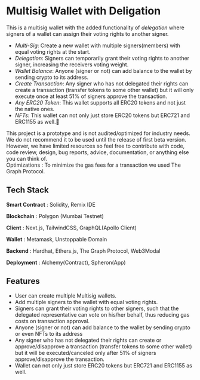 
# Multisig Wallet with Deligation

This is a multisig wallet with the added functionality of *delegation* where signers of a wallet can assign their voting rights to another signer.

- *Multi-Sig*: Create a new wallet with multiple signers(members) with equal voting rights at the start. 
- *Delegation*: Signers can temporarily grant their voting rights to another signer, increasing the receivers voting weight.
- *Wallet Balance*: Anyone (signer or not) can add balance to the wallet by sending crypto to its address.
- *Create Transaction*: Any signer who has not delegated their rights can create a transaction (transfer tokens to some other wallet) but it will only execute once at least 51% of signers approve the transaction.
- *Any ERC20 Token*: This wallet supports all ERC20 tokens and not just the native ones.
- *NFTs*: This wallet can not only just store ERC20 tokens but ERC721 and ERC1155 as well.🤩

This project is a prototype and is not audited/optimized for industry needs. We do not recommend it to be used until the release of first beta version. However, we have limited resources so feel free to contribute with code, code review, design, bug reports, advice, documentation, or anything else you can think of. \
Optimizations : To minimize the gas fees for a transaction we used The Graph Protocol.

## Tech Stack

**Smart Contract** : Solidity, Remix IDE

**Blockchain** : Polygon (Mumbai Testnet)

**Client** : Next.js, TailwindCSS,  GraphQL(Apollo Client)

**Wallet** : Metamask, Unstoppable Domain

**Backend** : Hardhat, Ethers.js, The Graph Protocol, Web3Modal

**Deployment** : Alchemy(Contract), Spheron(App)

## Features

- User can create multiple Multisig wallets.
- Add multiple signers to the wallet with equal voting rights.
- Signers can grant their voting rights to other signers, such that the delegated representative can vote on his/her behalf, thus reducing gas costs on transaction approval.
- Anyone (signer or not) can add balance to the wallet by sending crypto or even NFTs to its address
- Any signer who has not delegated their rights can create or approve/disapprove a transaction (transfer tokens to some other wallet) but it will be executed/canceled only after 51% of signers approve/disapprove the transaction.
- Wallet can not only just store ERC20 tokens but ERC721 and ERC1155 as well.
